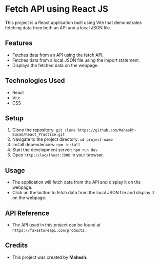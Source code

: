 # Fetch API using React JS

This project is a React application built using Vite that demonstrates fetching data from both an API and a local JSON file.

## Features

- Fetches data from an API using the fetch API.
- Fetches data from a local JSON file using the import statement.
- Displays the fetched data on the webpage.

## Technologies Used

- React
- Vite  
- CSS

## Setup

1. Clone the repository: `git clone https://github.com/Maheshh-Busam/React_Practice.git`
2. Navigate to the project directory: `cd project-name`
3. Install dependencies: `npm install`
4. Start the development server: `npm run dev`
5. Open `http://localhost:3000` in your browser.

## Usage

- The application will fetch data from the API and display it on the webpage.
- Click on the button to fetch data from the local JSON file and display it on the webpage.

## API Reference

- The API used in this project can be found at `https://fakestoreapi.com/products`.

## Credits

- This project was created by **Mahesh**.
